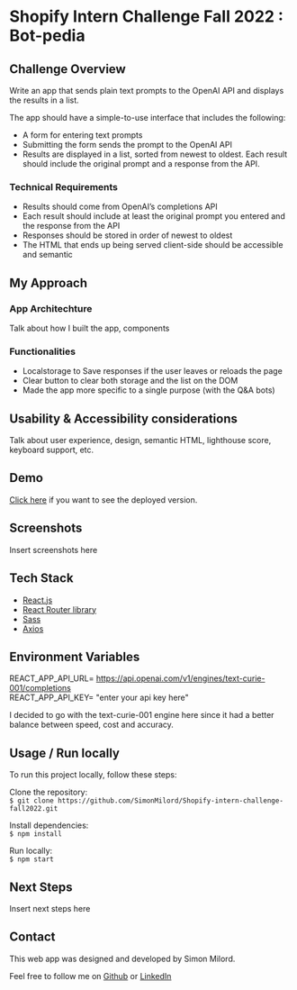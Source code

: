# Shopify Intern Challenge Fall 2022 : Bot-pedia


## Challenge Overview

Write an app that sends plain text prompts to the OpenAI API and displays the results in a list.

The app should have a simple-to-use interface that includes the following:
* A form for entering text prompts
* Submitting the form sends the prompt to the OpenAI API
* Results are displayed in a list, sorted from newest to oldest. Each result should include the original prompt and a response from the API.

### Technical Requirements
* Results should come from OpenAI’s completions API
* Each result should include at least the original prompt you entered and the response from the API
* Responses should be stored in order of newest to oldest
* The HTML that ends up being served client-side should be accessible and semantic

## My Approach

### App Architechture
Talk about how I built the app, components

### Functionalities
* Localstorage to Save responses if the user leaves or reloads the page
* Clear button to clear both storage and the list on the DOM
* Made the app more specific to a single purpose (with the Q&A bots)

## Usability & Accessibility considerations
Talk about user experience, design, semantic HTML, lighthouse score, keyboard support, etc.

## Demo

[Click here](https://bot-pedia.netlify.app/) if you want to see the deployed version.

## Screenshots

Insert screenshots here

## Tech Stack

* [React.js](https://reactjs.org/)<br>
* [React Router library](https://reactrouter.com/)<br>
* [Sass](https://sass-lang.com/)<br>
* [Axios](https://axios-http.com/)<br>

## Environment Variables

REACT_APP_API_URL= https://api.openai.com/v1/engines/text-curie-001/completions
<br>
REACT_APP_API_KEY= "enter your api key here"
<br>

I decided to go with the text-curie-001 engine here since it had a better balance between speed, cost and accuracy.

## Usage / Run locally

To run this project locally, follow these steps:

Clone the repository:
<br>
`$ git clone https://github.com/SimonMilord/Shopify-intern-challenge-fall2022.git`

Install dependencies:
<br>
`$ npm install`

Run locally:
<br>
`$ npm start`

## Next Steps

Insert next steps here

## Contact

This web app was designed and developed by Simon Milord.

Feel free to follow me on [Github](https://github.com/SimonMilord) or [LinkedIn](https://www.linkedin.com/in/simonmilord/)
